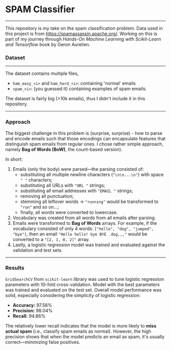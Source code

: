# SPAM Classifier

______________________________________________________________________

This repository is my take on the spam classification problem. Data used in this project is
from https://spamassassin.apache.org/. Working on this is part of my journey through <i>Hands-On Machine Learning with Scikit-Learn
and Tensorflow</i> book by Geron Aurelien.

### Dataset

______________________________________________________________________

The dataset contains multiple files,

- `ham_easy_<i>` and `ham_hard_<i>`: containing 'normal' emails
- `spam_<i>`: (you guessed it) containing examples of spam emails.

The dataset is fairly big (>10k emails), thus I didn't include it
in this repository.

______________________________________________________________________

### Approach

The biggest challenge in this problem is (surprise, surprise) - how to parse and encode emails such that those encodings
can encapsulate features that distinguish spam emails from regular ones. I chose rather simple approach, namely <b>Bag of Words (BoW)</b>, the count-based version).

In short:

1. Emails (only the body) were parsed—the parsing consisted of:
   - substituting all multiple newline characters (`"\n\n...\n"`) with space `" "` characters;
   - substituting all URLs with `"URL "` strings;
   - substituting all email addresses with `"EMAIL "` strings;
   - removing all punctuation;
   - stemming all leftover words → `"running"` would be transformed to `"run"` and so on...;
   - finally, all words were converted to lowercase.
2. Vocabulary was created from all words from all emails after parsing.
3. Emails were transformed to <b>Bag of Words</b> arrays. For example, if the vocabulary consisted of only 4 words:
   `["hello", "dog", "jumped", "bye"]`, then an email `"Hello hello! bye BYE .dog,,,"` would be converted to a `"[2, 1, 0, 2]"` array.
4. Lastly, a logistic regression model was trained and evaluated against the validation and test sets.

______________________________________________________________________

### Results

`GridSearchCV` from `scikit-learn` library was used to tune logistic regression parameters with 10-fold cross-validation. Model with the best
parameters was trained and evaluated on the test set. Overall model performance was solid, especially considering the simplicity of logistic regression:

- <b>Accuracy:</b> 97.58%
- <b>Precision:</b> 98.04%
- <b>Recall:</b> 94.86%

The relatively lower recall indicates that the model is more likely to **miss actual spam** (i.e., classify spam emails as normal).
However, the high precision shows that when the model predicts an email as spam, it's usually correct—minimizing false positives.
